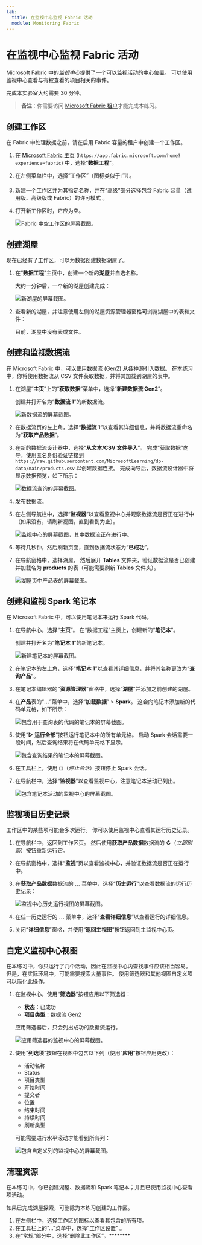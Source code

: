 ```yaml
---
lab:
  title: 在监视中心监视 Fabric 活动
  module: Monitoring Fabric
---
```


# 在监视中心监视 Fabric 活动

Microsoft Fabric 中的*监视中心*提供了一个可以监视活动的中心位置。 可以使用监视中心查看与有权查看的项目相关的事件。

完成本实验室大约需要 30 分钟。

> **备注**：你需要访问 [Microsoft Fabric 租户](https://learn.microsoft.com/fabric/get-started/fabric-trial)才能完成本练习。

## 创建工作区

在 Fabric 中处理数据之前，请在启用 Fabric 容量的租户中创建一个工作区。

1. 在 [Microsoft Fabric 主页](https://app.fabric.microsoft.com/home?experience=fabric) (`https://app.fabric.microsoft.com/home?experience=fabric`) 中，选择“**数据工程**”。
1. 在左侧菜单栏中，选择“工作区”（图标类似于 &#128455;）。
1. 新建一个工作区并为其指定名称，并在“高级”部分选择包含 Fabric 容量（试用版、高级版或 Fabric）的许可模式  。
1. 打开新工作区时，它应为空。

    ![Fabric 中空工作区的屏幕截图。](./Images/new-workspace.png)

## 创建湖屋

现在已经有了工作区，可以为数据创建数据湖屋了。

1. 在“**数据工程**”主页中，创建一个新的**湖屋**并自选名称。

    大约一分钟后，一个新的湖屋创建完成：

    ![新湖屋的屏幕截图。](./Images/new-lakehouse.png)

1. 查看新的湖屋，并注意使用左侧的湖屋资源管理器窗格可浏览湖屋中的表和文件：

    目前，湖屋中没有表或文件。

## 创建和监视数据流

在 Microsoft Fabric 中，可以使用数据流 (Gen2) 从各种源引入数据。 在本练习中，你将使用数据流从 CSV 文件获取数据，并将其加载到湖屋的表中。

1. 在湖屋“**主页**”上的“**获取数据**”菜单中，选择“**新建数据流 Gen2**”。

   创建并打开名为“**数据流 1**”的新数据流。

    ![新数据流的屏幕截图。](./Images/new-data-flow.png)

1. 在数据流页的左上角，选择“**数据流 1**”以查看其详细信息，并将数据流重命名为“**获取产品数据**”。
1. 在新的数据流设计器中，选择“**从文本/CSV 文件导入**”。 完成“获取数据”向导，使用匿名身份验证链接到 `https://raw.githubusercontent.com/MicrosoftLearning/dp-data/main/products.csv` 以创建数据连接。 完成向导后，数据流设计器中将显示数据预览，如下所示：

    ![数据流查询的屏幕截图。](./Images/data-flow-query.png)

1. 发布数据流。
1. 在左侧导航栏中，选择“**监视器**”以查看监视中心并观察数据流是否正在进行中（如果没有，请刷新视图，直到看到为止）。

    ![监视中心的屏幕截图，其中数据流正在进行中。](./Images/monitor-dataflow.png)

1. 等待几秒钟，然后刷新页面，直到数据流状态为“**已成功**”。
1. 在导航窗格中，选择湖屋。 然后展开 **Tables** 文件夹，验证数据流是否已创建并加载名为 **products** 的表（可能需要刷新 **Tables** 文件夹）。

    ![湖屋页中产品表的屏幕截图。](./Images/products-table.png)

## 创建和监视 Spark 笔记本

在 Microsoft Fabric 中，可以使用笔记本来运行 Spark 代码。

1. 在导航中心，选择“**主页**”。 在“数据工程”主页上，创建新的“**笔记本**”。

    创建并打开名为“**笔记本 1**”的新笔记本。

    ![新建笔记本的屏幕截图。](./Images/new-notebook.png)

1. 在笔记本的左上角，选择“**笔记本 1**”以查看其详细信息，并将其名称更改为“**查询产品**”。
1. 在笔记本编辑器的“**资源管理器**”窗格中，选择“**湖屋**”并添加之前创建的湖屋。
1. 在**产品**表的“**...**”菜单中，选择“**加载数据**” > **Spark**。 这会向笔记本添加新的代码单元格，如下所示：

    ![包含用于查询表的代码的笔记本的屏幕截图。](./Images/load-spark.png)

1. 使用“**&#9655; 运行全部**”按钮运行笔记本中的所有单元格。 启动 Spark 会话需要一段时间，然后查询结果将在代码单元格下显示。

    ![包含查询结果的笔记本的屏幕截图。](./Images/notebook-output.png)

1. 在工具栏上，使用 **&#9723;**（*停止会话*）按钮停止 Spark 会话。
1. 在导航栏中，选择“**监视器**”以查看监视中心，注意笔记本活动已列出。

    ![包含笔记本活动的监视中心的屏幕截图。](./Images/monitor-notebook.png)

## 监视项目历史记录

工作区中的某些项可能会多次运行。 你可以使用监视中心查看其运行历史记录。

1. 在导航栏中，返回到工作区页。 然后使用**获取产品数据**数据流的 **&#8635;**（*立即刷新*）按钮重新运行它。
1. 在导航窗格中，选择“**监视**”页以查看监视中心，并验证数据流是否正在运行中。
1. 在**获取产品数据**数据流的 **...** 菜单中，选择“**历史运行**”以查看数据流的运行历史记录：

    ![监视中心历史运行视图的屏幕截图。](./Images/historical-runs.png)

1. 在任一历史运行的 **...** 菜单中，选择“**查看详细信息**”以查看运行的详细信息。
1. 关闭“**详细信息**”窗格，并使用“**返回主视图**”按钮返回到主监视中心页。

## 自定义监视中心视图

在本练习中，你只运行了几个活动，因此在监视中心内查找事件应该相当容易。 但是，在实际环境中，可能需要搜索大量事件。 使用筛选器和其他视图自定义项可以简化此操作。

1. 在监视中心，使用“**筛选器**”按钮应用以下筛选器：
    - **状态**：已成功
    - **项目类型**：数据流 Gen2

    应用筛选器后，只会列出成功的数据流运行。

    ![应用筛选器的监视中心的屏幕截图。](./Images/monitor-filter.png)

1. 使用“**列选项**”按钮在视图中包含以下列（使用“**应用**”按钮应用更改）：
    - 活动名称
    - Status
    - 项目类型
    - 开始时间
    - 提交者
    - 位置
    - 结束时间
    - 持续时间
    - 刷新类型

    可能需要进行水平滚动才能看到所有列：

    ![包含自定义列的监视中心的屏幕截图。](./Images/monitor-columns.png)

## 清理资源

在本练习中，你已创建湖屋、数据流和 Spark 笔记本；并且已使用监视中心查看项活动。

如果已完成湖屋探索，可删除为本练习创建的工作区。

1. 在左侧栏中，选择工作区的图标以查看其包含的所有项。
2. 在工具栏上的“...”菜单中，选择“工作区设置” 。
3. 在“常规”部分中，选择“删除此工作区”。********
